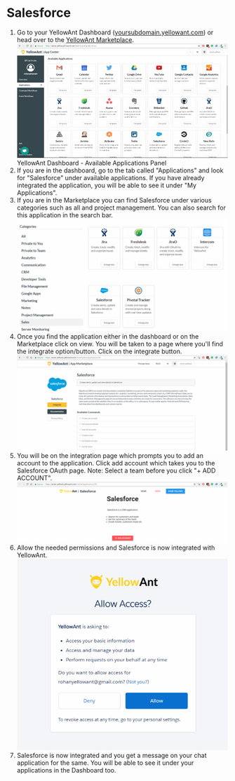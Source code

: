 # Salesforce

1. Go to your YellowAnt Dashboard \([yoursubdomain.yellowant.com](https://github.com/yellowanthq/yellowant-help-center/tree/bdad19066023aa6a8b667a1d6f05b72945b49759/yoursubdomain.yellowant.com)\) or head over to the [YellowAnt Marketplace](https://www.yellowant.com/marketplace). ![](../../.gitbook/assets/instadash.jpg)YellowAnt Dashboard - Available Applications Panel
2. If you are in the dashboard, go to the tab called "Applications" and look for "Salesforce" under available applications. If you have already integrated the application, you will be able to see it under "My Applications".
3. If you are in the Marketplace you can find Salesforce under various categories such as all and project management. You can also search for this application in the search bar. ![](../../.gitbook/assets/sales1.png)
4. Once you find the application either in the dashboard or on the Marketplace click on view. You will be taken to a page where you'll find the integrate option/button. Click on the integrate button. ![](../../.gitbook/assets/sales2.png)
5. You will be on the integration page which prompts you to add an account to the application. Click add account which takes you to the Salesforce OAuth page. Note: Select a team before you click "+ ADD ACCOUNT". ![](../../.gitbook/assets/sales3.png)
6. Allow the needed permissions and Salesforce is now integrated with YellowAnt. ![](../../.gitbook/assets/sales5.png)
7. Salesforce is now integrated and you get a message on your chat application for the same. You will be able to see it under your applications in the Dashboard too.

